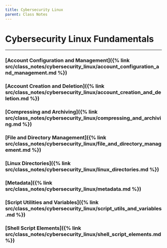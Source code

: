 ```yaml
---
title: Cybersecurity Linux
parent: Class Notes
---
```

# Cybersecurity Linux Fundamentals 

___

### [Account Configuration and Management]({% link src/class_notes/cybersecurity_linux/account_configuration_and_management.md %})

### [Account Creation and Deletion]({% link src/class_notes/cybersecurity_linux/account_creation_and_deletion.md %})

### [Compressing and Archiving]({% link src/class_notes/cybersecurity_linux/compressing_and_archiving.md %})

### [File and Directory Management]({% link src/class_notes/cybersecurity_linux/file_and_directory_management.md %})

### [Linux Directories]({% link src/class_notes/cybersecurity_linux/linux_directories.md %})

### [Metadata]({% link src/class_notes/cybersecurity_linux/metadata.md %})

### [Script Utilities and Variables]({% link src/class_notes/cybersecurity_linux/script_utils_and_variables.md %})

### [Shell Script Elements]({% link src/class_notes/cybersecurity_linux/shell_script_elements.md %})
